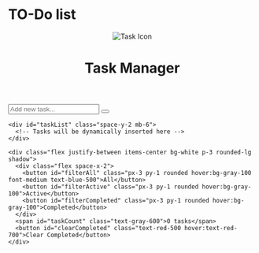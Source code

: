 # TO-Do list
<!DOCTYPE html>
<html lang="en">
<head>
  <meta charset="UTF-8">
  <meta name="viewport" content="width=device-width, initial-scale=1.0">
  <title>Task Manager</title>
  <script src="https://cdn.tailwindcss.com"></script>
  <link rel="stylesheet" href="https://cdnjs.cloudflare.com/ajax/libs/font-awesome/6.0.0-beta3/css/all.min.css">
  <style>
    .task-item {
      transition: all 0.2s ease;
    }
    .task-item:hover {
      transform: translateY(-2px);
    }
  </style>
</head>
<body class="bg-gray-100 min-h-screen">
  <header class="bg-gradient-to-r from-blue-500 to-purple-500 text-white p-4 shadow-lg">
    <div class="container mx-auto flex items-center">
      <img src="https://images.pexels.com/photos/1181673/pexels-photo-1181673.jpeg?auto=compress&cs=tinysrgb&w=1260&h=750&dpr=1" 
           class="w-16 h-16 rounded-full object-cover mr-4 border-2 border-white" 
           alt="Task Icon">
      <h1 class="text-3xl font-bold">Task Manager</h1>
    </div>
  </header>

  <main class="container mx-auto p-4 max-w-2xl">
    <form id="taskForm" class="mb-6 bg-white p-4 rounded-lg shadow">
      <div class="flex">
        <input type="text" id="newTask" placeholder="Add new task..." 
               class="flex-grow p-3 rounded-l-lg border-2 border-gray-300 focus:outline-none focus:border-blue-500">
        <button type="submit" class="bg-green-500 text-white px-4 py-3 rounded-r-lg hover:bg-green-600 transition">
          <i class="fas fa-plus"></i>
        </button>
      </div>
    </form>

    <div id="taskList" class="space-y-2 mb-6">
      <!-- Tasks will be dynamically inserted here -->
    </div>

    <div class="flex justify-between items-center bg-white p-3 rounded-lg shadow">
      <div class="flex space-x-2">
        <button id="filterAll" class="px-3 py-1 rounded hover:bg-gray-100 font-medium text-blue-500">All</button>
        <button id="filterActive" class="px-3 py-1 rounded hover:bg-gray-100">Active</button>
        <button id="filterCompleted" class="px-3 py-1 rounded hover:bg-gray-100">Completed</button>
      </div>
      <span id="taskCount" class="text-gray-600">0 tasks</span>
      <button id="clearCompleted" class="text-red-500 hover:text-red-700">Clear Completed</button>
    </div>
  </main>

  <script src="script.js"></script>
</body>
</html>
